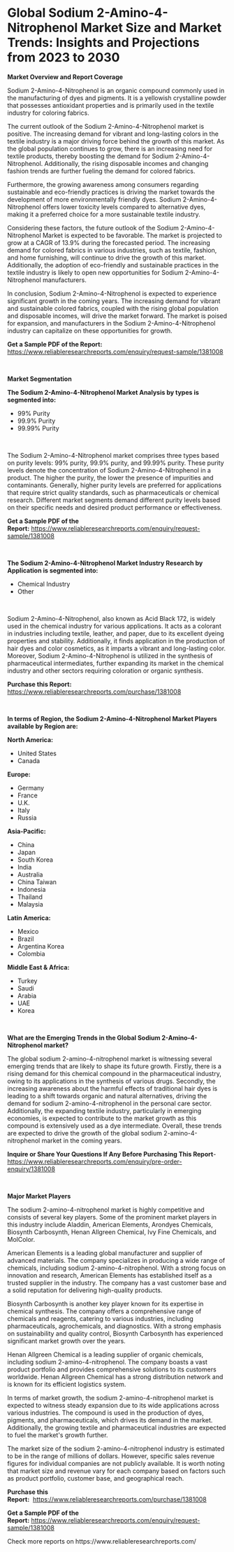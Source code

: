 <p><h1>Global Sodium 2-Amino-4-Nitrophenol Market Size and Market Trends: Insights and Projections from 2023 to 2030</h1></p><p><strong>Market Overview and Report Coverage</strong></p>
<p><p>Sodium 2-Amino-4-Nitrophenol is an organic compound commonly used in the manufacturing of dyes and pigments. It is a yellowish crystalline powder that possesses antioxidant properties and is primarily used in the textile industry for coloring fabrics.</p><p>The current outlook of the Sodium 2-Amino-4-Nitrophenol market is positive. The increasing demand for vibrant and long-lasting colors in the textile industry is a major driving force behind the growth of this market. As the global population continues to grow, there is an increasing need for textile products, thereby boosting the demand for Sodium 2-Amino-4-Nitrophenol. Additionally, the rising disposable incomes and changing fashion trends are further fueling the demand for colored fabrics.</p><p>Furthermore, the growing awareness among consumers regarding sustainable and eco-friendly practices is driving the market towards the development of more environmentally friendly dyes. Sodium 2-Amino-4-Nitrophenol offers lower toxicity levels compared to alternative dyes, making it a preferred choice for a more sustainable textile industry.</p><p>Considering these factors, the future outlook of the Sodium 2-Amino-4-Nitrophenol Market is expected to be favorable. The market is projected to grow at a CAGR of 13.9% during the forecasted period. The increasing demand for colored fabrics in various industries, such as textile, fashion, and home furnishing, will continue to drive the growth of this market. Additionally, the adoption of eco-friendly and sustainable practices in the textile industry is likely to open new opportunities for Sodium 2-Amino-4-Nitrophenol manufacturers.</p><p>In conclusion, Sodium 2-Amino-4-Nitrophenol is expected to experience significant growth in the coming years. The increasing demand for vibrant and sustainable colored fabrics, coupled with the rising global population and disposable incomes, will drive the market forward. The market is poised for expansion, and manufacturers in the Sodium 2-Amino-4-Nitrophenol industry can capitalize on these opportunities for growth.</p></p>
<p><strong>Get a Sample PDF of the Report:</strong> <a href="https://www.reliableresearchreports.com/enquiry/request-sample/1381008">https://www.reliableresearchreports.com/enquiry/request-sample/1381008</a></p>
<p>&nbsp;</p>
<p><strong>Market Segmentation</strong></p>
<p><strong>The Sodium 2-Amino-4-Nitrophenol Market Analysis by types is segmented into:</strong></p>
<p><ul><li>99% Purity</li><li>99.9% Purity</li><li>99.99% Purity</li></ul></p>
<p>&nbsp;</p>
<p><p>The Sodium 2-Amino-4-Nitrophenol market comprises three types based on purity levels: 99% purity, 99.9% purity, and 99.99% purity. These purity levels denote the concentration of Sodium 2-Amino-4-Nitrophenol in a product. The higher the purity, the lower the presence of impurities and contaminants. Generally, higher purity levels are preferred for applications that require strict quality standards, such as pharmaceuticals or chemical research. Different market segments demand different purity levels based on their specific needs and desired product performance or effectiveness.</p></p>
<p><strong>Get a Sample PDF of the Report:</strong>&nbsp;<a href="https://www.reliableresearchreports.com/enquiry/request-sample/1381008">https://www.reliableresearchreports.com/enquiry/request-sample/1381008</a></p>
<p>&nbsp;</p>
<p><strong>The Sodium 2-Amino-4-Nitrophenol Market Industry Research by Application is segmented into:</strong></p>
<p><ul><li>Chemical Industry</li><li>Other</li></ul></p>
<p>&nbsp;</p>
<p><p>Sodium 2-Amino-4-Nitrophenol, also known as Acid Black 172, is widely used in the chemical industry for various applications. It acts as a colorant in industries including textile, leather, and paper, due to its excellent dyeing properties and stability. Additionally, it finds application in the production of hair dyes and color cosmetics, as it imparts a vibrant and long-lasting color. Moreover, Sodium 2-Amino-4-Nitrophenol is utilized in the synthesis of pharmaceutical intermediates, further expanding its market in the chemical industry and other sectors requiring coloration or organic synthesis.</p></p>
<p><strong>Purchase this Report:</strong>&nbsp; <a href="https://www.reliableresearchreports.com/purchase/1381008">https://www.reliableresearchreports.com/purchase/1381008</a></p>
<p>&nbsp;</p>
<p><strong>In terms of Region, the Sodium 2-Amino-4-Nitrophenol Market Players available by Region are:</strong></p>
<p>
    <p> <strong> North America: </strong>
        <ul>
            <li>United States</li>
            <li>Canada</li>
        </ul>
        </p> 
    <p> <strong> Europe: </strong>
        <ul>
            <li>Germany</li>
            <li>France</li>
            <li>U.K.</li>
            <li>Italy</li>
            <li>Russia</li>
        </ul>
        </p> 
    <p> <strong> Asia-Pacific: </strong>
        <ul>
            <li>China</li>
            <li>Japan</li>
            <li>South Korea</li>
            <li>India</li>
            <li>Australia</li>
            <li>China Taiwan</li>
            <li>Indonesia</li>
            <li>Thailand</li>
            <li>Malaysia</li>
        </ul>
        </p> 
    <p> <strong> Latin America: </strong>
        <ul>
            <li>Mexico</li>
            <li>Brazil</li>
            <li>Argentina Korea</li>
            <li>Colombia</li>
        </ul>
        </p> 
    <p> <strong> Middle East & Africa: </strong>
        <ul>
            <li>Turkey</li>
            <li>Saudi</li>
            <li>Arabia</li>
            <li>UAE</li>
            <li>Korea</li>
        </ul>
    </p>
    </p>
<p>&nbsp;</p>
<p><strong>What are the Emerging Trends in the Global Sodium 2-Amino-4-Nitrophenol market?</strong></p>
<p><p>The global sodium 2-amino-4-nitrophenol market is witnessing several emerging trends that are likely to shape its future growth. Firstly, there is a rising demand for this chemical compound in the pharmaceutical industry, owing to its applications in the synthesis of various drugs. Secondly, the increasing awareness about the harmful effects of traditional hair dyes is leading to a shift towards organic and natural alternatives, driving the demand for sodium 2-amino-4-nitrophenol in the personal care sector. Additionally, the expanding textile industry, particularly in emerging economies, is expected to contribute to the market growth as this compound is extensively used as a dye intermediate. Overall, these trends are expected to drive the growth of the global sodium 2-amino-4-nitrophenol market in the coming years.</p></p>
<p><strong>Inquire or Share Your Questions If Any Before Purchasing This Report</strong>- <a href="https://www.reliableresearchreports.com/enquiry/pre-order-enquiry/1381008">https://www.reliableresearchreports.com/enquiry/pre-order-enquiry/1381008</a></p>
<p>&nbsp;</p>
<p><strong>Major Market Players</strong></p>
<p><p>The sodium 2-amino-4-nitrophenol market is highly competitive and consists of several key players. Some of the prominent market players in this industry include Aladdin, American Elements, Arondyes Chemicals, Biosynth Carbosynth, Henan Allgreen Chemical, Ivy Fine Chemicals, and MolColor.</p><p>American Elements is a leading global manufacturer and supplier of advanced materials. The company specializes in producing a wide range of chemicals, including sodium 2-amino-4-nitrophenol. With a strong focus on innovation and research, American Elements has established itself as a trusted supplier in the industry. The company has a vast customer base and a solid reputation for delivering high-quality products.</p><p>Biosynth Carbosynth is another key player known for its expertise in chemical synthesis. The company offers a comprehensive range of chemicals and reagents, catering to various industries, including pharmaceuticals, agrochemicals, and diagnostics. With a strong emphasis on sustainability and quality control, Biosynth Carbosynth has experienced significant market growth over the years.</p><p>Henan Allgreen Chemical is a leading supplier of organic chemicals, including sodium 2-amino-4-nitrophenol. The company boasts a vast product portfolio and provides comprehensive solutions to its customers worldwide. Henan Allgreen Chemical has a strong distribution network and is known for its efficient logistics system.</p><p>In terms of market growth, the sodium 2-amino-4-nitrophenol market is expected to witness steady expansion due to its wide applications across various industries. The compound is used in the production of dyes, pigments, and pharmaceuticals, which drives its demand in the market. Additionally, the growing textile and pharmaceutical industries are expected to fuel the market's growth further.</p><p>The market size of the sodium 2-amino-4-nitrophenol industry is estimated to be in the range of millions of dollars. However, specific sales revenue figures for individual companies are not publicly available. It is worth noting that market size and revenue vary for each company based on factors such as product portfolio, customer base, and geographical reach.</p></p>
<p><strong>Purchase this Report:</strong>&nbsp;&nbsp;<a href="https://www.reliableresearchreports.com/purchase/1381008">https://www.reliableresearchreports.com/purchase/1381008</a></p>
<p></p>
<p><strong>Get a Sample PDF of the Report:</strong>&nbsp;<a href="https://www.reliableresearchreports.com/enquiry/request-sample/1381008">https://www.reliableresearchreports.com/enquiry/request-sample/1381008</a></p>
<p>Check more reports on https://www.reliableresearchreports.com/</p>
